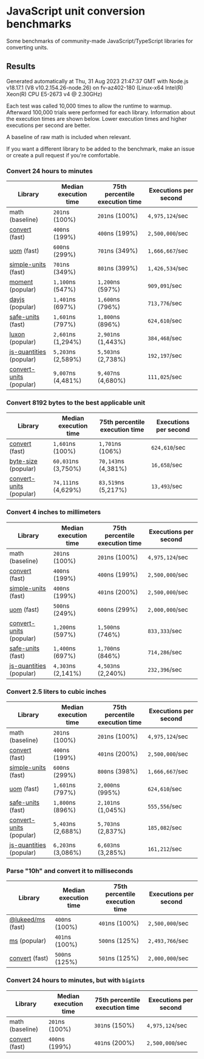 # JavaScript unit conversion benchmarks

Some benchmarks of community-made JavaScript/TypeScript libraries for converting units.

## Results

<!-- beginblock(results) -->

Generated automatically at Thu, 31 Aug 2023 21:47:37 GMT with Node.js v18.17.1 (V8 v10.2.154.26-node.26) on fv-az402-180 (Linux-x64 Intel(R) Xeon(R) CPU E5-2673 v4 @ 2.30GHz)

Each test was called 10,000 times to allow the runtime to warmup.
Afterward 100,000 trials were performed for each library.
Information about the execution times are shown below.
Lower execution times and higher executions per second are better.

A baseline of raw math is included when relevant.

If you want a different library to be added to the benchmark, make an issue or create a pull request if you're comfortable.

### Convert 24 hours to minutes

| Library                                                            | Median execution time | 75th percentile execution time | Executions per second |
| ------------------------------------------------------------------ | --------------------- | ------------------------------ | --------------------- |
| math (baseline)                                                    | `201`ns (100%)        | `201`ns (100%)                 | `4,975,124`/sec       |
| [convert](https://npmjs.com/package/convert) (fast)                | `400`ns (199%)        | `400`ns (199%)                 | `2,500,000`/sec       |
| [uom](https://npmjs.com/package/uom) (fast)                        | `600`ns (299%)        | `701`ns (349%)                 | `1,666,667`/sec       |
| [simple-units](https://npmjs.com/package/simple-units) (fast)      | `701`ns (349%)        | `801`ns (399%)                 | `1,426,534`/sec       |
| [moment](https://npmjs.com/package/moment) (popular)               | `1,100`ns (547%)      | `1,200`ns (597%)               | `909,091`/sec         |
| [dayjs](https://npmjs.com/package/dayjs) (popular)                 | `1,401`ns (697%)      | `1,600`ns (796%)               | `713,776`/sec         |
| [safe-units](https://npmjs.com/package/safe-units) (fast)          | `1,601`ns (797%)      | `1,800`ns (896%)               | `624,610`/sec         |
| [luxon](https://npmjs.com/package/luxon) (popular)                 | `2,601`ns (1,294%)    | `2,901`ns (1,443%)             | `384,468`/sec         |
| [js-quantities](https://npmjs.com/package/js-quantities) (popular) | `5,203`ns (2,589%)    | `5,503`ns (2,738%)             | `192,197`/sec         |
| [convert-units](https://npmjs.com/package/convert-units) (popular) | `9,007`ns (4,481%)    | `9,407`ns (4,680%)             | `111,025`/sec         |

### Convert 8192 bytes to the best applicable unit

| Library                                                            | Median execution time | 75th percentile execution time | Executions per second |
| ------------------------------------------------------------------ | --------------------- | ------------------------------ | --------------------- |
| [convert](https://npmjs.com/package/convert) (fast)                | `1,601`ns (100%)      | `1,701`ns (106%)               | `624,610`/sec         |
| [byte-size](https://npmjs.com/package/byte-size) (popular)         | `60,031`ns (3,750%)   | `70,143`ns (4,381%)            | `16,658`/sec          |
| [convert-units](https://npmjs.com/package/convert-units) (popular) | `74,111`ns (4,629%)   | `83,519`ns (5,217%)            | `13,493`/sec          |

### Convert 4 inches to millimeters

| Library                                                            | Median execution time | 75th percentile execution time | Executions per second |
| ------------------------------------------------------------------ | --------------------- | ------------------------------ | --------------------- |
| math (baseline)                                                    | `201`ns (100%)        | `201`ns (100%)                 | `4,975,124`/sec       |
| [convert](https://npmjs.com/package/convert) (fast)                | `400`ns (199%)        | `400`ns (199%)                 | `2,500,000`/sec       |
| [simple-units](https://npmjs.com/package/simple-units) (fast)      | `400`ns (199%)        | `401`ns (200%)                 | `2,500,000`/sec       |
| [uom](https://npmjs.com/package/uom) (fast)                        | `500`ns (249%)        | `600`ns (299%)                 | `2,000,000`/sec       |
| [convert-units](https://npmjs.com/package/convert-units) (popular) | `1,200`ns (597%)      | `1,500`ns (746%)               | `833,333`/sec         |
| [safe-units](https://npmjs.com/package/safe-units) (fast)          | `1,400`ns (697%)      | `1,700`ns (846%)               | `714,286`/sec         |
| [js-quantities](https://npmjs.com/package/js-quantities) (popular) | `4,303`ns (2,141%)    | `4,503`ns (2,240%)             | `232,396`/sec         |

### Convert 2.5 liters to cubic inches

| Library                                                            | Median execution time | 75th percentile execution time | Executions per second |
| ------------------------------------------------------------------ | --------------------- | ------------------------------ | --------------------- |
| math (baseline)                                                    | `201`ns (100%)        | `201`ns (100%)                 | `4,975,124`/sec       |
| [convert](https://npmjs.com/package/convert) (fast)                | `400`ns (199%)        | `401`ns (200%)                 | `2,500,000`/sec       |
| [simple-units](https://npmjs.com/package/simple-units) (fast)      | `600`ns (299%)        | `800`ns (398%)                 | `1,666,667`/sec       |
| [uom](https://npmjs.com/package/uom) (fast)                        | `1,601`ns (797%)      | `2,000`ns (995%)               | `624,610`/sec         |
| [safe-units](https://npmjs.com/package/safe-units) (fast)          | `1,800`ns (896%)      | `2,101`ns (1,045%)             | `555,556`/sec         |
| [convert-units](https://npmjs.com/package/convert-units) (popular) | `5,403`ns (2,688%)    | `5,703`ns (2,837%)             | `185,082`/sec         |
| [js-quantities](https://npmjs.com/package/js-quantities) (popular) | `6,203`ns (3,086%)    | `6,603`ns (3,285%)             | `161,212`/sec         |

### Parse "10h" and convert it to milliseconds

| Library                                                   | Median execution time | 75th percentile execution time | Executions per second |
| --------------------------------------------------------- | --------------------- | ------------------------------ | --------------------- |
| [@lukeed/ms](https://npmjs.com/package/@lukeed/ms) (fast) | `400`ns (100%)        | `401`ns (100%)                 | `2,500,000`/sec       |
| [ms](https://npmjs.com/package/ms) (popular)              | `401`ns (100%)        | `500`ns (125%)                 | `2,493,766`/sec       |
| [convert](https://npmjs.com/package/convert) (fast)       | `500`ns (125%)        | `501`ns (125%)                 | `2,000,000`/sec       |

### Convert 24 hours to minutes, but with `bigint`s

| Library                                             | Median execution time | 75th percentile execution time | Executions per second |
| --------------------------------------------------- | --------------------- | ------------------------------ | --------------------- |
| math (baseline)                                     | `201`ns (100%)        | `301`ns (150%)                 | `4,975,124`/sec       |
| [convert](https://npmjs.com/package/convert) (fast) | `400`ns (199%)        | `401`ns (200%)                 | `2,500,000`/sec       |

<!-- endblock(results) -->
